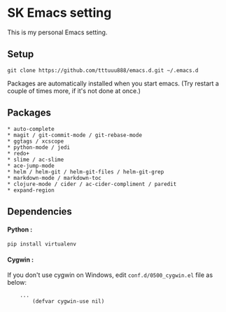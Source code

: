 # SK Emacs setting #
This is my personal Emacs setting.

## Setup ##
    git clone https://github.com/tttuuu888/emacs.d.git ~/.emacs.d
Packages are automatically installed when you start emacs.
(Try restart a couple of times more, if it's not done at once.)

## Packages ##
    * auto-complete
    * magit / git-commit-mode / git-rebase-mode
    * ggtags / xcscope
    * python-mode / jedi
    * redo+
    * slime / ac-slime
    * ace-jump-mode
    * helm / helm-git / helm-git-files / helm-git-grep
    * markdown-mode / markdown-toc
    * clojure-mode / cider / ac-cider-compliment / paredit
    * expand-region

## Dependencies ##

#### Python : ####
    pip install virtualenv

#### Cygwin : ####
If you don't use cygwin on Windows, edit `conf.d/0500_cygwin.el` file as below:

        ...
            (defvar cygwin-use nil)

    
    
